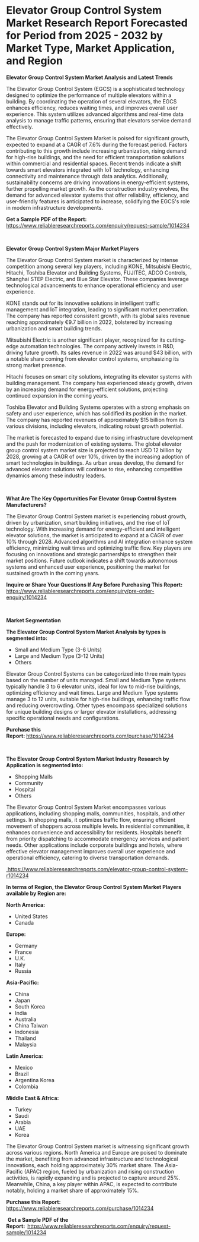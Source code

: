 <p><h1>Elevator Group Control System Market Research Report Forecasted for Period from 2025 -  2032 by Market Type, Market Application, and Region</h1></p><p><strong>Elevator Group Control System Market Analysis and Latest Trends</strong></p>
<p><p>The Elevator Group Control System (EGCS) is a sophisticated technology designed to optimize the performance of multiple elevators within a building. By coordinating the operation of several elevators, the EGCS enhances efficiency, reduces waiting times, and improves overall user experience. This system utilizes advanced algorithms and real-time data analysis to manage traffic patterns, ensuring that elevators service demand effectively.</p><p>The Elevator Group Control System Market is poised for significant growth, expected to expand at a CAGR of 7.6% during the forecast period. Factors contributing to this growth include increasing urbanization, rising demand for high-rise buildings, and the need for efficient transportation solutions within commercial and residential spaces. Recent trends indicate a shift towards smart elevators integrated with IoT technology, enhancing connectivity and maintenance through data analytics. Additionally, sustainability concerns are driving innovations in energy-efficient systems, further propelling market growth. As the construction industry evolves, the demand for advanced elevator systems that offer reliability, efficiency, and user-friendly features is anticipated to increase, solidifying the EGCS's role in modern infrastructure developments.</p></p>
<p><strong>Get a Sample PDF of the Report:&nbsp;</strong> <a href="https://www.reliableresearchreports.com/enquiry/request-sample/1014234?utm_campaign=3441&utm_medium=2&utm_source=Github&utm_content=ia&utm_term=17042025&utm_id=elevator-group-control-system">https://www.reliableresearchreports.com/enquiry/request-sample/1014234</a></p>
<p>&nbsp;</p>
<p><strong>Elevator Group Control System Major Market Players</strong></p>
<p><p>The Elevator Group Control System market is characterized by intense competition among several key players, including KONE, Mitsubishi Electric, Hitachi, Toshiba Elevator and Building Systems, FUJITEC, ADCO Controls, Shanghai STEP Electric, and Blue Star Elevator. These companies leverage technological advancements to enhance operational efficiency and user experience.</p><p>KONE stands out for its innovative solutions in intelligent traffic management and IoT integration, leading to significant market penetration. The company has reported consistent growth, with its global sales revenue reaching approximately €9.7 billion in 2022, bolstered by increasing urbanization and smart building trends.</p><p>Mitsubishi Electric is another significant player, recognized for its cutting-edge automation technologies. The company actively invests in R&D, driving future growth. Its sales revenue in 2022 was around $43 billion, with a notable share coming from elevator control systems, emphasizing its strong market presence.</p><p>Hitachi focuses on smart city solutions, integrating its elevator systems with building management. The company has experienced steady growth, driven by an increasing demand for energy-efficient solutions, projecting continued expansion in the coming years.</p><p>Toshiba Elevator and Building Systems operates with a strong emphasis on safety and user experience, which has solidified its position in the market. The company has reported revenues of approximately $15 billion from its various divisions, including elevators, indicating robust growth potential.</p><p>The market is forecasted to expand due to rising infrastructure development and the push for modernization of existing systems. The global elevator group control system market size is projected to reach USD 12 billion by 2028, growing at a CAGR of over 10%, driven by the increasing adoption of smart technologies in buildings. As urban areas develop, the demand for advanced elevator solutions will continue to rise, enhancing competitive dynamics among these industry leaders.</p></p>
<p>&nbsp;</p>
<p><strong>What Are The Key Opportunities For Elevator Group Control System Manufacturers?</strong></p>
<p><p>The Elevator Group Control System market is experiencing robust growth, driven by urbanization, smart building initiatives, and the rise of IoT technology. With increasing demand for energy-efficient and intelligent elevator solutions, the market is anticipated to expand at a CAGR of over 10% through 2028. Advanced algorithms and AI integration enhance system efficiency, minimizing wait times and optimizing traffic flow. Key players are focusing on innovations and strategic partnerships to strengthen their market positions. Future outlook indicates a shift towards autonomous systems and enhanced user experience, positioning the market for sustained growth in the coming years.</p></p>
<p><strong>Inquire or Share Your Questions If Any Before Purchasing This Report:</strong> <a href="https://www.reliableresearchreports.com/enquiry/pre-order-enquiry/1014234?utm_campaign=3441&utm_medium=2&utm_source=Github&utm_content=ia&utm_term=17042025&utm_id=elevator-group-control-system">https://www.reliableresearchreports.com/enquiry/pre-order-enquiry/1014234</a></p>
<p>&nbsp;</p>
<p><strong>Market Segmentation</strong></p>
<p><strong>The Elevator Group Control System Market Analysis by types is segmented into:</strong></p>
<p><ul><li>Small and Medium Type (3-6 Units)</li><li>Large and Medium Type (3-12 Units)</li><li>Others</li></ul></p>
<p><p>Elevator Group Control Systems can be categorized into three main types based on the number of units managed. Small and Medium Type systems typically handle 3 to 6 elevator units, ideal for low to mid-rise buildings, optimizing efficiency and wait times. Large and Medium Type systems manage 3 to 12 units, suitable for high-rise buildings, enhancing traffic flow and reducing overcrowding. Other types encompass specialized solutions for unique building designs or larger elevator installations, addressing specific operational needs and configurations.</p></p>
<p><strong>Purchase this Report:&nbsp;</strong><a href="https://www.reliableresearchreports.com/purchase/1014234?utm_campaign=3441&utm_medium=2&utm_source=Github&utm_content=ia&utm_term=17042025&utm_id=elevator-group-control-system">https://www.reliableresearchreports.com/purchase/1014234</a></p>
<p>&nbsp;</p>
<p><strong>The Elevator Group Control System Market Industry Research by Application is segmented into:</strong></p>
<p><ul><li>Shopping Malls</li><li>Community</li><li>Hospital</li><li>Others</li></ul></p>
<p><p>The Elevator Group Control System Market encompasses various applications, including shopping malls, communities, hospitals, and other settings. In shopping malls, it optimizes traffic flow, ensuring efficient movement of shoppers across multiple levels. In residential communities, it enhances convenience and accessibility for residents. Hospitals benefit from priority dispatching to accommodate emergency services and patient needs. Other applications include corporate buildings and hotels, where effective elevator management improves overall user experience and operational efficiency, catering to diverse transportation demands.</p></p>
<p><a href="https://www.reliableresearchreports.com/elevator-group-control-system-r1014234?utm_campaign=3441&utm_medium=2&utm_source=Github&utm_content=ia&utm_term=17042025&utm_id=elevator-group-control-system">&nbsp;https://www.reliableresearchreports.com/elevator-group-control-system-r1014234</a></p>
<p><strong>In terms of Region, the Elevator Group Control System Market Players available by Region are:</strong></p>
<p>
    <p> <strong> North America: </strong>
        <ul>
            <li>United States</li>
            <li>Canada</li>
        </ul>
        </p> 
    <p> <strong> Europe: </strong>
        <ul>
            <li>Germany</li>
            <li>France</li>
            <li>U.K.</li>
            <li>Italy</li>
            <li>Russia</li>
        </ul>
        </p> 
    <p> <strong> Asia-Pacific: </strong>
        <ul>
            <li>China</li>
            <li>Japan</li>
            <li>South Korea</li>
            <li>India</li>
            <li>Australia</li>
            <li>China Taiwan</li>
            <li>Indonesia</li>
            <li>Thailand</li>
            <li>Malaysia</li>
        </ul>
        </p> 
    <p> <strong> Latin America: </strong>
        <ul>
            <li>Mexico</li>
            <li>Brazil</li>
            <li>Argentina Korea</li>
            <li>Colombia</li>
        </ul>
        </p> 
    <p> <strong> Middle East & Africa: </strong>
        <ul>
            <li>Turkey</li>
            <li>Saudi</li>
            <li>Arabia</li>
            <li>UAE</li>
            <li>Korea</li>
        </ul>
    </p>
    </p>
<p><p>The Elevator Group Control System market is witnessing significant growth across various regions. North America and Europe are poised to dominate the market, benefiting from advanced infrastructure and technological innovations, each holding approximately 30% market share. The Asia-Pacific (APAC) region, fueled by urbanization and rising construction activities, is rapidly expanding and is projected to capture around 25%. Meanwhile, China, a key player within APAC, is expected to contribute notably, holding a market share of approximately 15%.</p></p>
<p><strong>Purchase this Report: </strong><a href="https://www.reliableresearchreports.com/purchase/1014234?utm_campaign=3441&utm_medium=2&utm_source=Github&utm_content=ia&utm_term=17042025&utm_id=elevator-group-control-system">https://www.reliableresearchreports.com/purchase/1014234</a></p>
<p>&nbsp;<strong>Get a Sample PDF of the Report:&nbsp;&nbsp;</strong><a href="https://www.reliableresearchreports.com/enquiry/request-sample/1014234?utm_campaign=3441&utm_medium=2&utm_source=Github&utm_content=ia&utm_term=17042025&utm_id=elevator-group-control-system">https://www.reliableresearchreports.com/enquiry/request-sample/1014234</a></p>
<p><strong></strong></p>
<p><p></p><p></p><p></p></p>